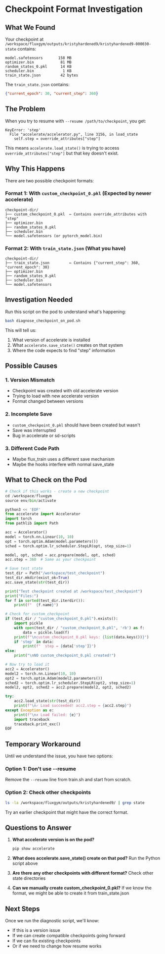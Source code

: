 # Checkpoint Format Investigation

## What We Found

Your checkpoint at `/workspace/fluxgym/outputs/kristyhardened9/kristyhardened9-000030-state` contains:

```
model.safetensors       158 MB
optimizer.bin            81 MB
random_states_0.pkl      14 KB
scheduler.bin             1 KB
train_state.json         42 bytes
```

The `train_state.json` contains:
```json
{"current_epoch": 30, "current_step": 360}
```

## The Problem

When you try to resume with `--resume /path/to/checkpoint`, you get:
```
KeyError: 'step'
  File "accelerate/accelerator.py", line 3156, in load_state
    self.step = override_attributes["step"]
```

This means `accelerate.load_state()` is trying to access `override_attributes["step"]` but that key doesn't exist.

## Why This Happens

There are two possible checkpoint formats:

### Format 1: With `custom_checkpoint_0.pkl` (Expected by newer accelerate)
```
checkpoint-dir/
├── custom_checkpoint_0.pkl  ← Contains override_attributes with "step"
├── optimizer.bin
├── random_states_0.pkl
├── scheduler.bin
└── model.safetensors (or pytorch_model.bin)
```

### Format 2: With `train_state.json` (What you have)
```
checkpoint-dir/
├── train_state.json         ← Contains {"current_step": 360, "current_epoch": 30}
├── optimizer.bin
├── random_states_0.pkl
├── scheduler.bin
└── model.safetensors
```

## Investigation Needed

Run this script on the pod to understand what's happening:

```bash
bash diagnose_checkpoint_on_pod.sh
```

This will tell us:
1. What version of accelerate is installed
2. What `accelerate.save_state()` creates on that system
3. Where the code expects to find "step" information

## Possible Causes

### 1. Version Mismatch
- Checkpoint was created with old accelerate version
- Trying to load with new accelerate version
- Format changed between versions

### 2. Incomplete Save
- `custom_checkpoint_0.pkl` should have been created but wasn't
- Save was interrupted
- Bug in accelerate or sd-scripts

### 3. Different Code Path
- Maybe flux_train uses a different save mechanism
- Maybe the hooks interfere with normal save_state

## What to Check on the Pod

```python
# Check if this works - create a new checkpoint
cd /workspace/fluxgym
source env/bin/activate

python3 << 'EOF'
from accelerate import Accelerator
import torch
from pathlib import Path

acc = Accelerator()
model = torch.nn.Linear(10, 10)
opt = torch.optim.Adam(model.parameters())
sched = torch.optim.lr_scheduler.StepLR(opt, step_size=1)

model, opt, sched = acc.prepare(model, opt, sched)
acc.step = 360  # Same as your checkpoint

# Save test state
test_dir = Path("/workspace/test_checkpoint")
test_dir.mkdir(exist_ok=True)
acc.save_state(str(test_dir))

print("Test checkpoint created at /workspace/test_checkpoint")
print("Files:")
for f in sorted(test_dir.iterdir()):
    print(f"  {f.name}")

# Check for custom_checkpoint
if (test_dir / "custom_checkpoint_0.pkl").exists():
    import pickle
    with open(test_dir / "custom_checkpoint_0.pkl", 'rb') as f:
        data = pickle.load(f)
    print(f"\ncustom_checkpoint_0.pkl keys: {list(data.keys())}")
    if 'step' in data:
        print(f"  step = {data['step']}")
else:
    print("\nNO custom_checkpoint_0.pkl created!")

# Now try to load it
acc2 = Accelerator()
model2 = torch.nn.Linear(10, 10)
opt2 = torch.optim.Adam(model2.parameters())
sched2 = torch.optim.lr_scheduler.StepLR(opt2, step_size=1)
model2, opt2, sched2 = acc2.prepare(model2, opt2, sched2)

try:
    acc2.load_state(str(test_dir))
    print(f"\n✓ Load succeeded! acc2.step = {acc2.step}")
except Exception as e:
    print(f"\n✗ Load failed: {e}")
    import traceback
    traceback.print_exc()
EOF
```

## Temporary Workaround

Until we understand the issue, you have two options:

### Option 1: Don't use --resume
Remove the `--resume` line from train.sh and start from scratch.

### Option 2: Check other checkpoints
```bash
ls -la /workspace/fluxgym/outputs/kristyhardened9/ | grep state
```

Try an earlier checkpoint that might have the correct format.

## Questions to Answer

1. **What accelerate version is on the pod?**
   ```bash
   pip show accelerate
   ```

2. **What does accelerate.save_state() create on that pod?**
   Run the Python script above

3. **Are there any other checkpoints with different format?**
   Check other state directories

4. **Can we manually create custom_checkpoint_0.pkl?**
   If we know the format, we might be able to create it from train_state.json

## Next Steps

Once we run the diagnostic script, we'll know:
- If this is a version issue
- If we can create compatible checkpoints going forward
- If we can fix existing checkpoints
- Or if we need to change how resume works
